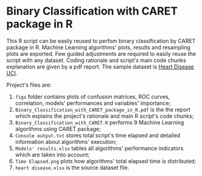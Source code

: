 # Binary Classification with CARET package in R
This R script can be easily reused to perfom binary classification by CARET package in R. Machine Learning algorithms' plots, results and resampling plots are exported.
Few guided adjustments are required to easily reuse the script with any dataset. Coding rationale and script's main code chunks explanation are given by a pdf report.
The sample dataset is [Heart Disease UCI](https://www.kaggle.com/ronitf/heart-disease-uci).

Project's files are:
1. `figs` folder contains plots of confusion matrices, ROC curves, correlation, models' performances and variables' importance;
2. `Binary_Classification_with_CARET_package_in_R.pdf` is the the report which explains the project's rationale and main R script's code chunks;
3. `Binary_Classification_with_CARET.R` performs 9 Machine Learning algorithms using CARET package;
4. `Console output.txt` stores total script's time elapsed and detailed information about algorithms' execution;
5. `Models' results.xlsx` tables all algorithms' performance indicators which are taken into account;
6. `Time Elapsed.png` plots how algorithms' total elapsed time is distributed;
7. `heart disease.xlsx` is the source dataset file.
